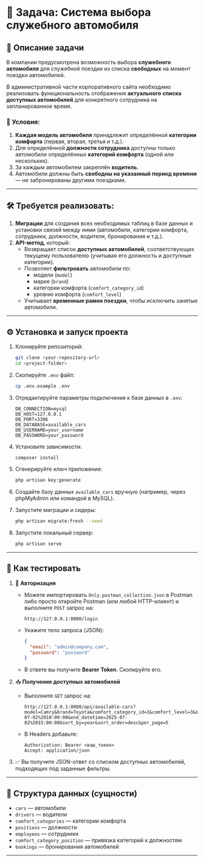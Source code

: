 # 🚗 Задача: Система выбора служебного автомобиля

## 📌 Описание задачи

В компании предусмотрена возможность выбора **служебного автомобиля** для служебной поездки из списка **свободных** на момент поездки автомобилей.

В административной части корпоративного сайта необходимо реализовать функциональность отображения **актуального списка доступных автомобилей** для конкретного сотрудника на запланированное время.

### 🎯 Условия:

1. **Каждая модель автомобиля** принадлежит определённой **категории комфорта** (первая, вторая, третья и т.д.).
2. Для определённой **должности сотрудника** доступны только автомобили определённых **категорий комфорта** (одной или нескольких).
3. За каждым автомобилем закреплён **водитель**.
4. Автомобили должны быть **свободны на указанный период времени** — не забронированы другими поездками.

---

## 🛠️ Требуется реализовать:

1. **Миграции** для создания всех необходимых таблиц в базе данных и установки связей между ними (автомобили, категории комфорта, сотрудники, должности, водители, бронирования и т.д.).
2. **API-метод**, который:
   - Возвращает список **доступных автомобилей**, соответствующих текущему пользователю (учитывая его должность и доступные категории).
   - Позволяет **фильтровать** автомобили по:
     - модели (`model`)
     - марке (`brand`)
     - категории комфорта (`comfort_category_id`)
     - уровню комфорта (`comfort_level`)
   - Учитывает **временные рамки поездки**, чтобы исключить занятые автомобили.

---

## ⚙️ Установка и запуск проекта

1. Клонируйте репозиторий:

   ```bash
   git clone <your-repository-url>
   cd <project-folder>
   ```

2. Скопируйте `.env` файл:

   ```bash
   cp .env.example .env
   ```

3. Отредактируйте параметры подключения к базе данных в `.env`:

   ```
   DB_CONNECTION=mysql
   DB_HOST=127.0.0.1
   DB_PORT=3306
   DB_DATABASE=available_cars
   DB_USERNAME=your_username
   DB_PASSWORD=your_password
   ```

4. Установите зависимости:

   ```bash
   composer install
   ```

5. Сгенерируйте ключ приложения:

   ```bash
   php artisan key:generate
   ```

6. Создайте базу данных `available_cars` вручную (например, через phpMyAdmin или командой в MySQL).

7. Запустите миграции и сидеры:

   ```bash
   php artisan migrate:fresh --seed
   ```

8. Запустите локальный сервер:

   ```bash
   php artisan serve
   ```

---

## 🧪 Как тестировать

1. 🔑 **Авторизация**
   - Можете импортировать `Only.postman_collection.json` в Postman либо просто откройте Postman (или любой HTTP-клиент) и выполните `POST` запрос на:
     ```
     http://127.0.0.1:8000/login
     ```
   - Укажите тело запроса (JSON):
     ```json
     {
       "email": "admin@company.com",
       "password": "password"
     }
     ```
   - В ответе вы получите **Bearer Token**. Скопируйте его.

2. 📥 **Получение доступных автомобилей**
   - Выполните `GET` запрос на:
     ```
     http://127.0.0.1:8000/api/available-cars?model=Camry&brand=Toyota&comfort_category_id=3&comfort_level=3&start_datetime=2025-07-02%2010:00:00&end_datetime=2025-07-02%2015:00:00&sort_by=year&sort_order=desc&per_page=5
     ```
   - В Headers добавьте:
     ```
     Authorization: Bearer <ваш_токен>
     Accept: application/json
     ```

3. ✅ Вы получите JSON-ответ со списком доступных автомобилей, подходящих под заданные фильтры.

---

## 📂 Структура данных (сущности)

- `cars` — автомобили
- `drivers` — водители
- `comfort_categories` — категории комфорта
- `positions` — должности
- `employees` — сотрудники
- `comfort_category_position` — привязка категорий к должностям
- `bookings` — бронирования автомобилей

---
